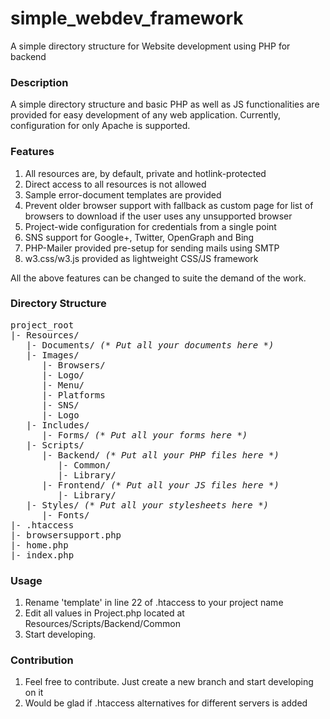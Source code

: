# simple_webdev_framework
A simple directory structure for Website development using PHP for backend

<h3>Description</h3>

A simple directory structure and basic PHP as well as JS functionalities are provided for easy development of any web application. Currently, configuration for only Apache is supported.

<h3>Features</h3>

1. All resources are, by default, private and hotlink-protected
2. Direct access to all resources is not allowed
3. Sample error-document templates are provided
4. Prevent older browser support with fallback as custom page for list of browsers to download if the user uses any unsupported browser
5. Project-wide configuration for credentials from a single point
6. SNS support for Google+, Twitter, OpenGraph and Bing
7. PHP-Mailer provided pre-setup for sending mails using SMTP
8. w3.css/w3.js provided as lightweight CSS/JS framework

All the above features can be changed to suite the demand of the work.

<h3>Directory Structure</h3>

<pre>
project_root
|- Resources/
   |- Documents/ <i>(* Put all your documents here *)</i>
   |- Images/
      |- Browsers/
      |- Logo/
      |- Menu/
      |- Platforms
      |- SNS/
      |- Logo
   |- Includes/
      |- Forms/ <i>(* Put all your forms here *)</i>
   |- Scripts/
      |- Backend/ <i>(* Put all your PHP files here *)</i>
         |- Common/
         |- Library/
      |- Frontend/ <i>(* Put all your JS files here *)</i>
         |- Library/
   |- Styles/ <i>(* Put all your stylesheets here *)</i>
      |- Fonts/
|- .htaccess
|- browsersupport.php
|- home.php
|- index.php
</pre>

<h3>Usage</h3>

1. Rename 'template' in line 22 of .htaccess to your project name
2. Edit all values in Project.php located at Resources/Scripts/Backend/Common
3. Start developing.

<h3>Contribution</h3>

1. Feel free to contribute. Just create a new branch and start developing on it
2. Would be glad if .htaccess alternatives for different servers is added
